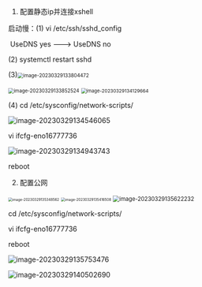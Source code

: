 1. 配置静态ip并连接xshell

启动慢：(1) vi /etc/ssh/sshd_config

​	UseDNS yes   --->   UseDNS no

(2) systemctl restart sshd

(3)<img src="X:\机器学习\program\my_program\note\image-20230329133804472.png" alt="image-20230329133804472" style="zoom:70%;" />

<img src="X:\机器学习\program\my_program\note\image-20230329133852524.png" alt="image-20230329133852524" style="zoom:70%;" />

<img src="X:\机器学习\program\my_program\note\image-20230329134129664.png" alt="image-20230329134129664" style="zoom:67%;" />

(4) cd /etc/sysconfig/network-scripts/

![image-20230329134546065](X:\机器学习\program\my_program\note\image-20230329134546065.png)



vi ifcfg-eno16777736

![image-20230329134943743](X:\机器学习\program\my_program\note\image-20230329134943743.png)



reboot

2. 配置公网

<img src="X:\机器学习\program\my_program\note\image-20230329135348562.png" alt="image-20230329135348562" style="zoom:50%;" />

<img src="X:\机器学习\program\my_program\note\image-20230329135416508.png" alt="image-20230329135416508" style="zoom:50%;" />



<img src="X:\机器学习\program\my_program\note\image-20230329135622232.png" alt="image-20230329135622232" style="zoom:80%;" />

cd /etc/sysconfig/network-scripts/

vi ifcfg-eno16777736

reboot

![image-20230329135753476](X:\机器学习\program\my_program\note\image-20230329135753476.png)

![image-20230329140502690](X:\机器学习\program\my_program\note\image-20230329140502690.png)

